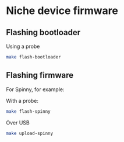 # Niche device firmware

## Flashing bootloader

Using a probe

```sh
make flash-bootloader
```

## Flashing firmware

For Spinny, for example:

With a probe:

```sh
make flash-spinny
```

Over USB

```sh
make upload-spinny
```
